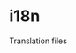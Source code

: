 <!-- this entire file is auto-generated -->

# i18n

<!-- optional markdown-notes-tree directory description starts here -->

Translation files

<!-- optional markdown-notes-tree directory description ends here -->
